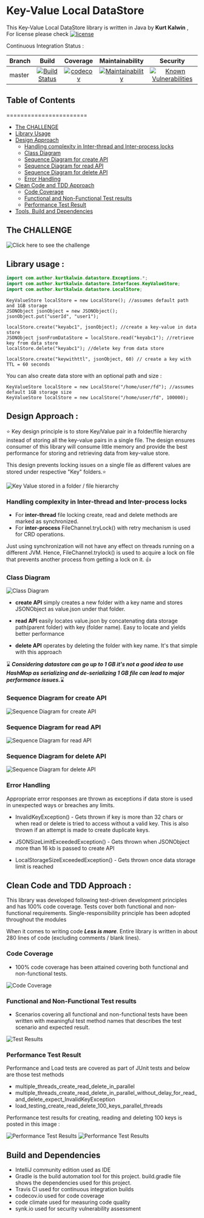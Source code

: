 # Key-Value Local DataStore #

This Key-Value Local DataStore library is written in Java by **Kurt Kalwin** , 
For license please check [![license](https://img.shields.io/github/license/DAVFoundation/captain-n3m0.svg?style=flat-square)](https://github.com/KurtKalwin/localDataStore/blob/main/LICENSE)

Continuous Integration Status :

| Branch        | Build           | Coverage           | Maintainability           | Security |
| ------------- |:---------------:|:------------------:|:-------------------------:|:--------:|
| master      | [![Build Status](https://travis-ci.com/KurtKalwin/localDataStore.svg?branch=main)](https://travis-ci.com/KurtKalwin/localDataStore) | [![codecov](https://codecov.io/gh/KurtKalwin/localDataStore/branch/main/graph/badge.svg)](https://codecov.io/gh/KurtKalwin/localDataStore/branch/main) | [![Maintainability](https://api.codeclimate.com/v1/badges/498b9d67fca40a1e0bba/maintainability)](https://codeclimate.com/github/KurtKalwin/localDataStore/maintainability) | [![Known Vulnerabilities](https://snyk.io/test/github/kurtkalwin/localdatastore/badge.svg)](https://snyk.io/test/github/kurtkalwin/localdatastore) |

## Table of Contents ##
=======================
* [The CHALLENGE](#the-challenge)
* [Library Usage](#library-usage-)
* [Design Approach](#design-approach-)
  * [Handling complexity in Inter-thread and Inter-process locks](#handling-complexity-in-inter-thread-and-inter-process-locks)
  * [Class Diagram](#class-diagram)
  * [Sequence Diagram for create API](#sequence-diagram-for-create-api)
  * [Sequence Diagram for read API](#sequence-diagram-for-read-api)
  * [Sequence Diagram for delete API](#sequence-diagram-for-delete-api)
  * [Error Handling](#error-handling)
* [Clean Code and TDD Approach](#clean-code-and-tdd-approach-)
  * [Code Coverage](#code-coverage)
  * [Functional and Non-Functional Test results](#functional-and-non-functional-test-results)
  * [Performance Test Result](#performance-test-result)
* [Tools, Build and Dependencies](#build-and-dependencies)

## The CHALLENGE ##
![Click here to see the challenge](/images/requirements.png?raw=true "The Challenge")

## Library usage : ##

```Java
import com.author.kurtkalwin.datastore.Exceptions.*;
import com.author.kurtkalwin.datastore.Interfaces.KeyValueStore;
import com.author.kurtkalwin.datastore.LocalStore;
```

```
KeyValueStore localStore = new LocalStore(); //assumes default path and 1GB storage
JSONObject jsonObject = new JSONObject();
jsonObject.put("userId", "user1");

localStore.create("keyabc1", jsonObject); //create a key-value in data store
JSONObject jsonFromDataStore = localStore.read("keyabc1"); //retrieve key from data store
localStore.delete("keyabc1"); //delete key from data store

localStore.create("keywithttl", jsonObject, 60) // create a key with TTL = 60 seconds
```

You can also create data store with an optional path and size :
```
KeyValueStore localStore = new LocalStore("/home/user/fd"); //assumes default 1GB storage size
KeyValueStore localStore = new LocalStore("/home/user/fd", 100000);
```

## Design Approach : ##

:star: Key design principle is to store Key/Value pair in a folder/file hierarchy instead of storing all the key-value 
pairs in a single file. The design ensures consumer of this library will consume little memory and provide the 
best performance for storing and retrieving data from key-value store.

This design prevents locking issues on a single file as different values are stored under respective "Key" 
folders.:star:

![Key Value stored in a folder / file hierarchy ](/images/datastore_hierarchy1.png?raw=true)

### Handling complexity in Inter-thread and Inter-process locks ###

* For **inter-thread** file locking create, read and delete methods are marked as synchronized.
* For **inter-process** FileChannel.tryLock() with retry mechanism is used for CRD operations.

Just using synchronization will not have any effect on threads running on a different JVM.
Hence, FileChannel.trylock() is used to acquire a lock on file that prevents another process from getting a
lock on it. :+1:

### Class Diagram 

![Class Diagram](/images/datastore_classdiagram.png?raw=true "Class Diagram")

* **create API** simply creates a new folder with a key name and stores JSONObject as value.json under that folder. 
  
* **read API** easily locates value.json by concatenating data storage path(parent folder) with key (folder name). 
  Easy to locate and yields better performance 
  
* **delete API** operates by deleting the folder with key name. It's that simple with this approach   
  

:hourglass:
***Considering datastore can go up to 1 GB it's not a good idea to use HashMap as serializing and de-serializing 
1 GB file can lead to major performance issues.***:hourglass:

### Sequence Diagram for create API ###
![Sequence Diagram for create API](/images/sequence_create.png?raw=true "Sequence Diagram for create API")
### Sequence Diagram for read API ###
![Sequence Diagram for read API](/images/sequence_read.png?raw=true "Sequence Diagram for read API")
### Sequence Diagram for delete API ###
![Sequence Diagram for delete API](/images/sequence_delete.png?raw=true "Sequence Diagram for delete API")

### Error Handling ###
Appropriate error responses are thrown as exceptions if data store is used in unexpected ways
or breaches any limits.

* InvalidKeyException() - Gets thrown if key is more than 32 chars or when read
or delete is tried to access without a valid key. This is also thrown if an attempt is made to create duplicate keys.

* JSONSizeLimitExceededException() - Gets thrown when JSONObject more than 16 kb is passed to create API

* LocalStorageSizeExceededException() - Gets thrown once data storage limit is reached

## Clean Code and TDD Approach : ##
This library was developed following test-driven development principles and has 100% code coverage. 
Tests cover both functional 
and non-functional requirements. Single-responsibility principle has been adopted throughout the modules

When it comes to writing code ***Less is more***. Entire library is written in about 280 lines of code 
(excluding comments / blank lines).

### Code Coverage ###

* 100% code coverage has been attained covering both functional and non-functional tests.

![Code Coverage](/images/codecoverage.png?raw=true "Code Coverage")

### Functional and Non-Functional Test results ###

* Scenarios covering all functional and non-functional tests have been written with meaningful test method names that
describes the test scenario and expected result.

![Test Results](/images/intellijtestresults.png?raw=true "Code Coverage")

### Performance Test Result ###

Performance and Load tests are covered as part of JUnit tests and below are those test methods

* multiple_threads_create_read_delete_in_parallel
* multiple_threads_create_read_delete_in_parallel_without_delay_for_read_and_delete_expect_InvalidKeyException
* load_testing_create_read_delete_100_keys_parallel_threads

Performance test results for creating, reading and deleting 100 keys is posted in this image :

![Performance Test Results](/images/perf_load.png?raw=true)
![Performance Test Results](/images/performance_results.png?raw=true)

## Build and Dependencies ##
* IntelliJ community edition used as IDE
* Gradle is the build automation tool for this project. build.gradle file shows the dependencies used for this project.
* Travis CI used for continuous integration builds
* codecov.io used for code coverage
* code climate used for measuring code quality 
* synk.io used for security vulnerability assessment
